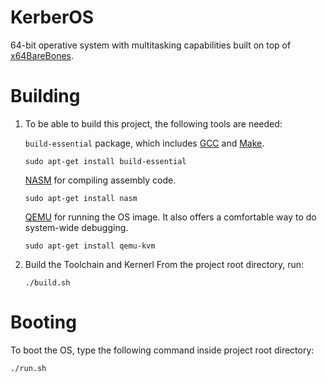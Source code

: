 # KerberOS

64-bit operative system with multitasking capabilities built on top of [x64BareBones](https://bitbucket.org/RowDaBoat/x64barebones/wiki/Home).

# Building

1. To be able to build this project, the following tools are needed:

    `build-essential` package, which includes [GCC](https://gcc.gnu.org/) and [Make](https://www.gnu.org/software/make/manual/make.html). 
    ```
    sudo apt-get install build-essential
    ```

    [NASM](https://www.nasm.us/) for compiling assembly code.
    ```
    sudo apt-get install nasm
    ``` 

    [QEMU](https://www.qemu.org/) for running the OS image. It also offers a comfortable way to do system-wide debugging. 
    ```
    sudo apt-get install qemu-kvm
    ``` 

2. Build the Toolchain
    and Kernerl From the project root directory, run:
    ```
    ./build.sh
    ```
    
# Booting   
To boot the OS, type the following command inside project root directory:
   ```
   ./run.sh
   ```